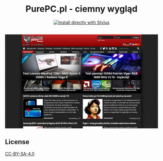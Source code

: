 <div align="center">
  <h1>PurePC.pl - ciemny wygląd</h1>
  <a href="https://github.com/pabli24/PurePC-Dark/raw/main/purepc-dark.user.css">
    <img src="https://img.shields.io/badge/Install%20directly%20with-Stylus-285959.svg" alt="Install directly with Stylus">
  </a>
</div>

<br>

![Screenshot](./img/purepc.jpg)

## License
[CC-BY-SA-4.0](https://github.com/pabli24/PurePC-Dark/blob/main/LICENSE)
